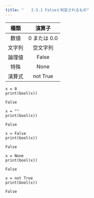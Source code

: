 ```yaml
---
title: "　　2.5.1 Falseと判定されるもの"
---
```


|種類|演算子|
|:-:|:-:|
|数値|0 または 0.0|
|文字列|空文字列|
|論理値|False|
|特殊|None|
|演算式|not True|

```python:サンプルコード
x = 0
print(bool(x))
```

```text:実行結果
False
```

```python:サンプルコード
x = ""
print(bool(x))
```

```text:実行結果
False
```

```python:サンプルコード
x = False
print(bool(x))
```

```text:実行結果
False
```

```python:サンプルコード
x = None
print(bool(x))
```

```text:実行結果
False
```

```python:サンプルコード
x = not True
print(bool(x))
```

```text:実行結果
False
```